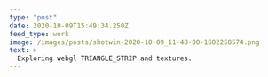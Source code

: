 ```yaml
---
type: "post"
date: 2020-10-09T15:49:34.250Z
feed_type: work
image: /images/posts/shotwin-2020-10-09_11-48-00-1602258574.png
text: >
  Exploring webgl TRIANGLE_STRIP and textures.
---
```

